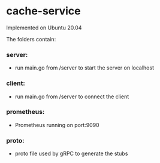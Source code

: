 # cache-service
Implemented on Ubuntu 20.04

The folders contain:
### server:
* run main.go from /server to start the server on localhost

### client:
* run main.go from /server to connect the client

### prometheus:
* Prometheus running on port:9090 

### proto:
* proto file used by gRPC to generate the stubs
